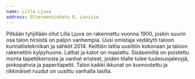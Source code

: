 ```yaml
---
name: Lilla Ljuva
address: Oltermanninkatu 8, Loviisa
---
```

Pitkään tyhjillään ollut Lilla Ljuva on rakennettu vuonna 1900, joskin suurin osa talon hirsistä on paljon vanhempia. Uusi omistaja vedätytti taloon kunnallistekniikan ja sähköt 2014. Keittiön lattia uusittiin kokonaan ja taloon rakenettiin kylpyhuone.  Lattiat ja katot on maalattu. Sisäseiniltä on poistettu monta tapettikerrosta ja vanhat eristeet, joiden tilalle tulee tuulesuojalevyjä, pinkopahvia ja paperitapetit. Talon kaikki ikkunat on kunnostettu ja rikkinäiset ruudut on uusittu vanhalla lasilla.